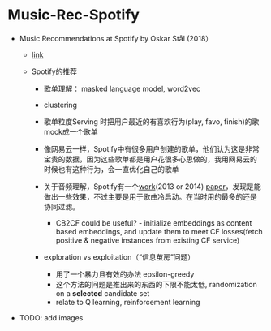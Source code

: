 # Music-Rec-Spotify
- Music Recommendations at Spotify by Oskar Stål (2018）

  - [link](https://www.youtube.com/watch?v=2VvM98flwq0)

  - Spotify的推荐

    - 歌单理解： masked language model, word2vec
    

    - clustering

    - 歌单粒度Serving 时把用户最近的有喜欢行为(play, favo, finish)的歌mock成一个歌单

    - 像网易云一样，Spotify中有很多用户创建的歌单，他们认为这是非常宝贵的数据，因为这些歌单都是用户花很多心思做的，我用网易云的时候也有这种行为，会一直优化自己的歌单

    - 关于音频理解，Spotify有一个[work](https://benanne.github.io/2014/08/05/spotify-cnns.html)(2013 or 2014) [paper](https://papers.nips.cc/paper/2013/file/b3ba8f1bee1238a2f37603d90b58898d-Paper.pdf)，发现是能做出一些效果，不过主要是用于歌曲冷启动。在当时用的最多的还是协同过滤。
      - CB2CF could be useful? - initialize embeddings as content based embeddings, and update them to meet CF losses(fetch positive & negative instances from existing CF service)  
    - exploration vs exploitation（“信息茧房”问题）

        - 用了一个暴力且有效的办法 epsilon-greedy
        - 这个方法的问题是推出来的东西的下限不能太低, randomization on a **selected** candidate set
        - relate to Q learning, reinforcement learning
- TODO: add images
        
